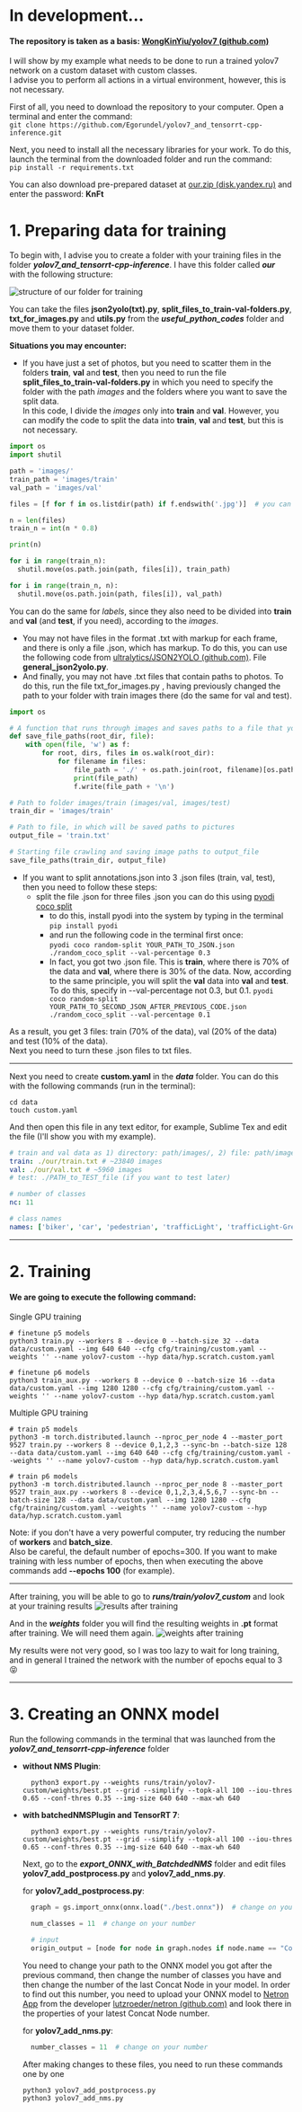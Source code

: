 # In development...

#### The repository is taken as a basis: [WongKinYiu/yolov7 (github.com)](https://github.com/WongKinYiu/yolov7 "WongKinYiu/yolov7 (github.com)")

I will show by my example what needs to be done to run a trained yolov7 network on a custom dataset with custom classes.  
I advise you to perform all actions in a virtual environment, however, this is not necessary.

First of all, you need to download the repository to your computer. Open a terminal and enter the command:  
`git clone https://github.com/Egorundel/yolov7_and_tensorrt-cpp-inference.git`  

Next, you need to install all the necessary libraries for your work. To do this, launch the terminal from the downloaded folder and run the command:  
`pip install -r requirements.txt`

You can also download pre-prepared dataset at [our.zip (disk.yandex.ru)](https://disk.yandex.ru/d/gaYUNb3FHXQg0A "our.zip (disk.yandex.ru)") and enter the password: **KnFt**

# 1. Preparing data for training

To begin with, I advise you to create a folder with your training files in the folder ***yolov7_and_tensorrt-cpp-inference***. I have this folder called ***our*** with the following structure:

![structure of our folder for training](images_for_readme/1_screen.png)

You can take the files **json2yolo(txt).py**, **split_files_to_train-val-folders.py**, **txt_for_images.py** and **utils.py** from the ***useful_python_codes*** folder and move them to your dataset folder.

**Situations you may encounter:**

* If you have just a set of photos, but you need to scatter them in the folders **train**, **val** and **test**, then you need to run the file **split_files_to_train-val-folders.py** in which you need to specify the folder with the path _images_ and the folders where you want to save the split data.  
In this code, I divide the _images_ only into **train** and **val**. However, you can modify the code to split the data into **train**, **val** and **test**, but this is not necessary.
```python
import os
import shutil

path = 'images/'
train_path = 'images/train'
val_path = 'images/val'

files = [f for f in os.listdir(path) if f.endswith('.jpg')]  # you can change to .png or .txt

n = len(files)
train_n = int(n * 0.8)

print(n)

for i in range(train_n):
  shutil.move(os.path.join(path, files[i]), train_path)

for i in range(train_n, n):
  shutil.move(os.path.join(path, files[i]), val_path) 
```
You can do the same for _labels_, since they also need to be divided into **train** and **val** (and **test**, if you need), according to the _images_.

* You may not have files in the format .txt with markup for each frame, and there is only a file .json, which has markup. To do this, you can use the following code from [ultralytics/JSON2YOLO (github.com)](https://github.com/ultralytics/JSON2YOLO "ultralytics/JSON2YOLO (github.com"). File **general_json2yolo.py**.
* And finally, you may not have .txt files that contain paths to photos. To do this, run the file txt_for_images.py , having previously changed the path to your folder with train images there (do the same for val and test).
```python
import os

# A function that runs through images and saves paths to a file that you specify below in the output_file variable
def save_file_paths(root_dir, file):
    with open(file, 'w') as f:
        for root, dirs, files in os.walk(root_dir):
            for filename in files:
                file_path = './' + os.path.join(root, filename)[os.path.join(root, filename).find("images") + 0:]
                print(file_path)
                f.write(file_path + '\n')

# Path to folder images/train (images/val, images/test)
train_dir = 'images/train'

# Path to file, in which will be saved paths to pictures
output_file = 'train.txt'

# Starting file crawling and saving image paths to output_file
save_file_paths(train_dir, output_file)
```

* If you want to split annotations.json into 3 .json files (train, val, test), then you need to follow these steps:
  - split the file .json for three files .json
  you can do this using [pyodi coco split](https://gradiant.github.io/pyodi/reference/apps/coco-split/ "pyodi coco split")
    - to do this, install pyodi into the system by typing in the terminal  
      `pip install pyodi`
    - and run the following code in the terminal first once:  
      `pyodi coco random-split YOUR_PATH_TO_JSON.json ./random_coco_split --val-percentage 0.3`
    - In fact, you got two .json file. This is **train**, where there is 70% of the data and **val**, where there is 30% of the data. Now, according to the same principle, you will split the **val** data into **val** and **test**. To do this, specify in --val-percentage not 0.3, but 0.1.
      `pyodi coco random-split YOUR_PATH_TO_SECOND_JSON_AFTER_PREVIOUS_CODE.json ./random_coco_split --val-percentage 0.1`

As a result, you get 3 files: train (70% of the data), val (20% of the data) and test (10% of the data).    
Next you need to turn these .json files to txt files.

___

Next you need to create **custom.yaml** in the ***data*** folder. You can do this with the following commands (run in the terminal):
``` shell
cd data
touch custom.yaml
```

And then open this file in any text editor, for example, Sublime Tex and edit the file (I'll show you with my example).
```yaml
# train and val data as 1) directory: path/images/, 2) file: path/images.txt, or 3) list: [path1/images/, path2/images/]
train: ./our/train.txt # ~23840 images
val: ./our/val.txt # ~5960 images
# test: ./PATH_to_TEST_file (if you want to test later)

# number of classes
nc: 11

# class names
names: ['biker', 'car', 'pedestrian', 'trafficLight', 'trafficLight-Green', 'trafficLight-GreenLeft', 'trafficLight-Red', 'trafficLight-RedLeft', 'trafficLight-Yellow', 'trafficLight-YellowLeft', 'truck']
```

___

# 2. Training

#### We are going to execute the following command:

Single GPU training

``` shell
# finetune p5 models
python3 train.py --workers 8 --device 0 --batch-size 32 --data data/custom.yaml --img 640 640 --cfg cfg/training/custom.yaml --weights '' --name yolov7-custom --hyp data/hyp.scratch.custom.yaml

# finetune p6 models
python3 train_aux.py --workers 8 --device 0 --batch-size 16 --data data/custom.yaml --img 1280 1280 --cfg cfg/training/custom.yaml --weights '' --name yolov7-custom --hyp data/hyp.scratch.custom.yaml
```

Multiple GPU training

``` shell
# train p5 models
python3 -m torch.distributed.launch --nproc_per_node 4 --master_port 9527 train.py --workers 8 --device 0,1,2,3 --sync-bn --batch-size 128 --data data/custom.yaml --img 640 640 --cfg cfg/training/custom.yaml --weights '' --name yolov7-custom --hyp data/hyp.scratch.custom.yaml

# train p6 models
python3 -m torch.distributed.launch --nproc_per_node 8 --master_port 9527 train_aux.py --workers 8 --device 0,1,2,3,4,5,6,7 --sync-bn --batch-size 128 --data data/custom.yaml --img 1280 1280 --cfg cfg/training/custom.yaml --weights '' --name yolov7-custom --hyp data/hyp.scratch.custom.yaml
```

Note: if you don't have a very powerful computer, try reducing the number of **workers** and **batch_size**.  
Also be careful, the default number of epochs=300. If you want to make training with less number of epochs, then when executing the above commands add **--epochs 100** (for example).

---

After training, you will be able to go to ***runs/train/yolov7_custom*** and look at your training results
![results after training](images_for_readme/2_screen.png)

And in the ***weights*** folder you will find the resulting weights in **.pt** format after training. We will need them again.
![weights after training](images_for_readme/3_screen.png)

My results were not very good, so I was too lazy to wait for long training, and in general I trained the network with the number of epochs equal to 3 :stuck_out_tongue_closed_eyes:

___

# 3. Creating an ONNX model

Run the following commands in the terminal that was launched from the ***yolov7_and_tensorrt-cpp-inference*** folder

* **without NMS Plugin**:  
  ```shell
    python3 export.py --weights runs/train/yolov7-custom/weights/best.pt --grid --simplify --topk-all 100 --iou-thres 0.65 --conf-thres 0.35 --img-size 640 640 --max-wh 640
  ```

* **with batchedNMSPlugin and TensorRT 7**:  
  ```shell
    python3 export.py --weights runs/train/yolov7-custom/weights/best.pt --grid --simplify --topk-all 100 --iou-thres 0.65 --conf-thres 0.35 --img-size 640 640 --max-wh 640
  ```

  Next, go to the ***export_ONNX_with_BatchdedNMS*** folder and edit files **yolov7_add_postprocess.py** and **yolov7_add_nms.py**.

  for **yolov7_add_postprocess.py**:
  ```python
    graph = gs.import_onnx(onnx.load("./best.onnx"))  # change on your path

    num_classes = 11  # change on your number

    # input
    origin_output = [node for node in graph.nodes if node.name == "Concat_386"][0]  # change 386 on your last Concat number
  ```

  You need to change your path to the ONNX model you got after the previous command, then change the number of classes you have and then change the number of the last Concat Node in your model. In order to find out this number, you need to upload your ONNX model to [Netron App](https://netron.app/ "Netron App") from the developer [lutzroeder/netron (github.com)](https://github.com/lutzroeder/netron "lutzroeder/netron (github.com)") and look there in the properties of your latest Concat Node number.

  for **yolov7_add_nms.py**:
  ```python
    number_classes = 11  # change on your number
  ```

  After making changes to these files, you need to run these commands one by one
  ```shell
  python3 yolov7_add_postprocess.py
  python3 yolov7_add_nms.py
  ```
